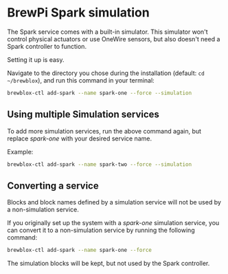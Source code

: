 # BrewPi Spark simulation

The Spark service comes with a built-in simulator.
This simulator won't control physical actuators or use OneWire sensors, but also doesn't need a Spark controller to function.

Setting it up is easy.

Navigate to the directory you chose during the installation (default: `cd ~/brewblox`), and run this command in your terminal:

```bash
brewblox-ctl add-spark --name spark-one --force --simulation
```

## Using multiple Simulation services

To add more simulation services, run the above command again, but replace *spark-one* with your desired service name.

Example:

```bash
brewblox-ctl add-spark --name spark-two --force --simulation
```

## Converting a service

Blocks and block names defined by a simulation service will not be used by a non-simulation service.

If you originally set up the system with a *spark-one* simulation service, you can convert it to a non-simulation service by running the following command:

```bash
brewblox-ctl add-spark --name spark-one --force
```

The simulation blocks will be kept, but not used by the Spark controller.
